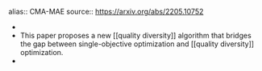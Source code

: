 alias:: CMA-MAE
source:: https://arxiv.org/abs/2205.10752

-
- This paper proposes a new [[quality diversity]] algorithm that bridges the gap between single-objective optimization and [[quality diversity]] optimization.
-